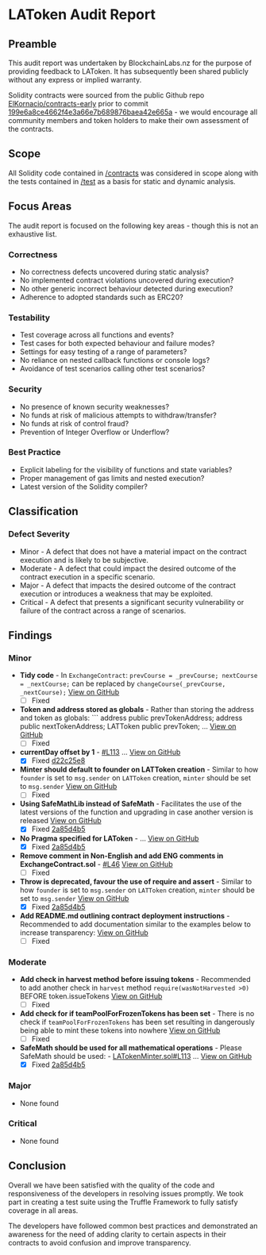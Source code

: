 # LAToken Audit Report

## Preamble
This audit report was undertaken by BlockchainLabs.nz for the purpose of providing feedback to LAToken. It has subsequently been shared publicly without any express or implied warranty.

Solidity contracts were sourced from the public Github repo [ElKornacio/contracts-early](https://github.com/ElKornacio/contracts-early) prior to commit [199e6a8ce4662f4e3a66e7b689876baea42e665a](https://github.com/ElKornacio/contracts-early/tree/199e6a8ce4662f4e3a66e7b689876baea42e665a) - we would encourage all community members and token holders to make their own assessment of the contracts.

## Scope
All Solidity code contained in [/contracts](https://github.com/ElKornacio/contracts-early/tree/master/contracts) was considered in scope along with the tests contained in [/test](https://github.com/ElKornacio/contracts-early/tree/master/test) as a basis for static and dynamic analysis.

## Focus Areas
The audit report is focused on the following key areas - though this is not an exhaustive list.
### Correctness
- No correctness defects uncovered during static analysis?
- No implemented contract violations uncovered during execution?
- No other generic incorrect behaviour detected during execution?
- Adherence to adopted standards such as ERC20?
### Testability
- Test coverage across all functions and events?
- Test cases for both expected behaviour and failure modes?
- Settings for easy testing of a range of parameters?
- No reliance on nested callback functions or console logs?
- Avoidance of test scenarios calling other test scenarios?
### Security
- No presence of known security weaknesses?
- No funds at risk of malicious attempts to withdraw/transfer?
- No funds at risk of control fraud?
- Prevention of Integer Overflow or Underflow?
### Best Practice
- Explicit labeling for the visibility of functions and state variables?
- Proper management of gas limits and nested execution?
- Latest version of the Solidity compiler?

## Classification
### Defect Severity
- Minor - A defect that does not have a material impact on the contract execution and is likely to be subjective.
- Moderate - A defect that could impact the desired outcome of the contract execution in a specific scenario.
- Major - A defect that impacts the desired outcome of the contract execution or introduces a weakness that may be exploited.
- Critical - A defect that presents a significant security vulnerability or failure of the contract across a range of scenarios.

## Findings
### Minor
- **Tidy code** -  In `ExchangeContract`: ``` prevCourse = _prevCourse; nextCourse = _nextCourse; ``` can be replaced by `changeCourse(_prevCourse, _nextCourse);`  [View on GitHub](https://github.com/BlockchainLabsNZ/LAToken-Contracts-Audit/issues/27)
  - [ ] Fixed
- **Token and address stored as globals** -  Rather than storing the address and token as globals: ``` address public prevTokenAddress; address public nextTokenAddress; LATToken public prevToken; ... [View on GitHub](https://github.com/BlockchainLabsNZ/LAToken-Contracts-Audit/issues/26)
  - [ ] Fixed
- **currentDay offset by 1** -  [#L113](https://github.com/ElKornacio/contracts-early/blob/master/contracts/LATokenMinter.sol#L113]) ... [View on GitHub](https://github.com/BlockchainLabsNZ/LAToken-Contracts-Audit/issues/20)
  - [x] Fixed [d22c25e8](https://github.com/ElKornacio/contracts-early/commit/d22c25e8f4bb91d48630772d5d948a9fba0d9252)
- **Minter should default to founder on LATToken creation** -  Similar to how `founder` is set to `msg.sender` on `LATToken` creation, `minter` should be set to `msg.sender`  [View on GitHub](https://github.com/BlockchainLabsNZ/LAToken-Contracts-Audit/issues/19)
  - [ ] Fixed
- **Using SafeMathLib instead of SafeMath** -  Facilitates the use of the latest versions of the function and upgrading in case another version is released
  [View on GitHub](https://github.com/BlockchainLabsNZ/LAToken-Contracts-Audit/issues/8)
  - [x] Fixed [2a85d4b5](https://github.com/ElKornacio/contracts-early/commit/2a85d4b5f63c078dfdaefe6f11a025fe77fb91bb)
- **No Pragma specified for LAToken** - ... [View on GitHub](https://github.com/BlockchainLabsNZ/LAToken-Contracts-Audit/issues/4)
  - [x] Fixed [2a85d4b5](https://github.com/ElKornacio/contracts-early/commit/2a85d4b5f63c078dfdaefe6f11a025fe77fb91bb)
- **Remove comment in Non-English and add ENG comments in ExchangeContract.sol** -  [#L46](https://github.com/ElKornacio/contracts-early/blob/master/contracts/ExchangeContract.sol#L46])  [View on GitHub](https://github.com/BlockchainLabsNZ/LAToken-Contracts-Audit/issues/25)
  - [ ] Fixed
- **Throw is deprecated, favour the use of require and assert** -  Similar to how `founder` is set to `msg.sender` on `LATToken` creation, `minter` should be set to `msg.sender`  [View on GitHub](https://github.com/BlockchainLabsNZ/LAToken-Contracts-Audit/issues/10)
  - [x] Fixed [2a85d4b5](https://github.com/ElKornacio/contracts-early/commit/2a85d4b5f63c078dfdaefe6f11a025fe77fb91bb)
- **Add README.md outlining contract deployment instructions** -  Recommended to add documentation similar to the examples below to increase transparency:  [View on GitHub](https://github.com/BlockchainLabsNZ/LAToken-Contracts-Audit/issues/13)
  - [ ] Fixed

### Moderate
- **Add check in harvest method before issuing tokens** -  Recommended to add another check in `harvest` method `require(wasNotHarvested >0)` BEFORE token.issueTokens  [View on GitHub](https://github.com/BlockchainLabsNZ/LAToken-Contracts-Audit/issues/24)
  - [ ] Fixed
- **Add check for if teamPoolForFrozenTokens has been set** -  There is no check if `teamPoolForFrozenTokens` has been set resulting in dangerously being able to mint these tokens into nowhere  [View on GitHub](https://github.com/BlockchainLabsNZ/LAToken-Contracts-Audit/issues/22)
  - [ ] Fixed
- **SafeMath should be used for all mathematical operations** -  Please SafeMath should be used: - [LATokenMinter.sol#L113](https://github.com/ElKornacio/contracts-early/blob/199e6a8ce4662f4e3a66e7b689876baea42e665a/LATokenMinter.sol#L113) ... [View on GitHub](https://github.com/BlockchainLabsNZ/LAToken-Contracts-Audit/issues/2)
  - [x] Fixed [2a85d4b5](https://github.com/ElKornacio/contracts-early/commit/2a85d4b5f63c078dfdaefe6f11a025fe77fb91bb)
### Major
- None found
### Critical
- None found



## Conclusion
Overall we have been satisfied with the quality of the code and responsiveness of the developers in resolving issues promptly. We took part in creating a test suite using the Truffle Framework to fully satisfy coverage in all areas.

The developers have followed common best practices and demonstrated an awareness for the need of adding clarity to certain aspects in their contracts to avoid confusion and improve transparency.

